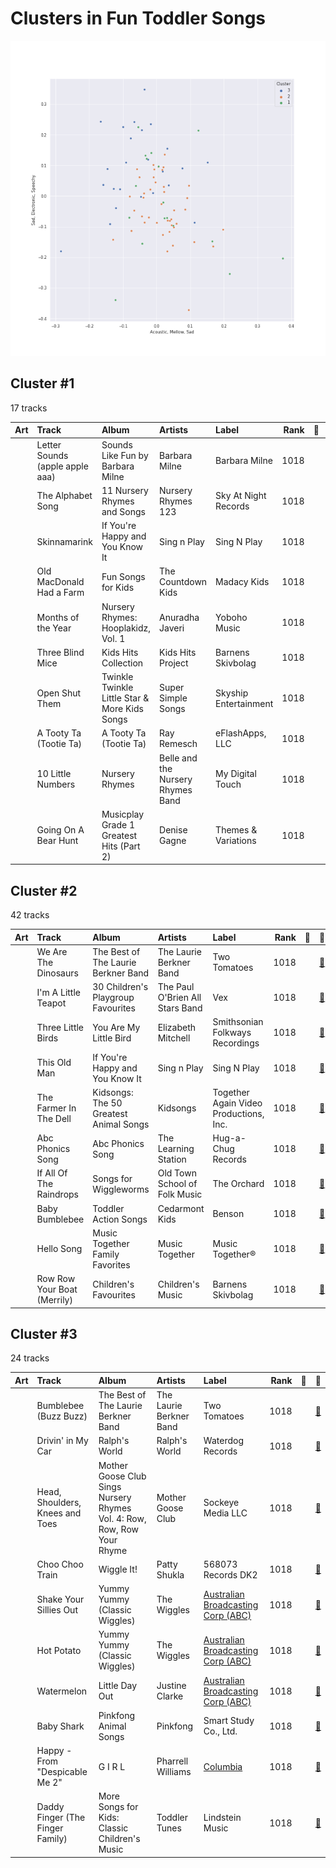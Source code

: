 # Clusters in Fun Toddler Songs 

![Comparison of Cluster](../../../images/playlists/fun_toddler_songs_/clusters/clusters_scatter.png)

## Cluster #1

17 tracks

| Art | Track | Album | Artists | Label | Rank | 💚 | 🔗 |
|:---|:---|:---|:---|:---|---:|:---|:---|
| <img src="https://i.scdn.co/image/ab67616d0000b273024d2a8b825e7bac9aeb460c" alt="" width="50" /> | Letter Sounds (apple apple aaa) | Sounds Like Fun by Barbara Milne | Barbara Milne | Barbara Milne | 1018 | | [🔗](https://open.spotify.com/track/0mSs7n2iFEfoONUCWoZfDl) |
| <img src="https://i.scdn.co/image/ab67616d0000b273374947dbb95010fd96b45a8a" alt="" width="50" /> | The Alphabet Song | 11 Nursery Rhymes and Songs | Nursery Rhymes 123 | Sky At Night Records | 1018 | | [🔗](https://open.spotify.com/track/3AKptVSm0UdJvzALA4ioAn) |
| <img src="https://i.scdn.co/image/ab67616d0000b273d43d503db3d6dd15127b403a" alt="" width="50" /> | Skinnamarink | If You're Happy and You Know It | Sing n Play | Sing N Play | 1018 | | [🔗](https://open.spotify.com/track/3qZjcQSjTL1sXvCghKeLb2) |
| <img src="https://i.scdn.co/image/ab67616d0000b273a6079f689f4f8f2dae7e1b4a" alt="" width="50" /> | Old MacDonald Had a Farm | Fun Songs for Kids | The Countdown Kids | Madacy Kids | 1018 | | [🔗](https://open.spotify.com/track/2tGgIA04KdLTRRGY5Ndw5w) |
| <img src="https://i.scdn.co/image/ab67616d0000b2734410bfa955dff7a3bf84dc78" alt="" width="50" /> | Months of the Year | Nursery Rhymes: Hooplakidz, Vol. 1 | Anuradha Javeri | Yoboho Music | 1018 | | [🔗](https://open.spotify.com/track/29xVFbFlteivgkDHG15BpO) |
| <img src="https://i.scdn.co/image/ab67616d0000b273648517235abb8c05b1b1af3e" alt="" width="50" /> | Three Blind Mice | Kids Hits Collection | Kids Hits Project | Barnens Skivbolag | 1018 | | [🔗](https://open.spotify.com/track/30KpWHztqavXKbJYnusL9u) |
| <img src="https://i.scdn.co/image/ab67616d0000b2734062dcfa17a0b15cdbfc9d50" alt="" width="50" /> | Open Shut Them | Twinkle Twinkle Little Star & More Kids Songs | Super Simple Songs | Skyship Entertainment | 1018 | | [🔗](https://open.spotify.com/track/2NtrTPwgjK6nLefb8icrue) |
| <img src="https://i.scdn.co/image/ab67616d0000b27377a274592dfe888f5d0d91b7" alt="" width="50" /> | A Tooty Ta (Tootie Ta) | A Tooty Ta (Tootie Ta) | Ray Remesch | eFlashApps, LLC | 1018 | | [🔗](https://open.spotify.com/track/40aF8upN1GeHQCcNFlDT9J) |
| <img src="https://i.scdn.co/image/ab67616d0000b273f920b73d9bd1d38284913976" alt="" width="50" /> | 10 Little Numbers | Nursery Rhymes | Belle and the Nursery Rhymes Band | My Digital Touch | 1018 | | [🔗](https://open.spotify.com/track/4ESxsb4EVn7xGmJPsEN7wr) |
| <img src="https://i.scdn.co/image/ab67616d0000b273d80bd51eba94b296fc693108" alt="" width="50" /> | Going On A Bear Hunt | Musicplay Grade 1 Greatest Hits (Part 2) | Denise Gagne | Themes & Variations | 1018 | | [🔗](https://open.spotify.com/track/4bhX85fxOd0E2UtOJcg7TN) |
## Cluster #2

42 tracks

| Art | Track | Album | Artists | Label | Rank | 💚 | 🔗 |
|:---|:---|:---|:---|:---|---:|:---|:---|
| <img src="https://i.scdn.co/image/ab67616d0000b27315da17f21f746eefc8c7265b" alt="" width="50" /> | We Are The Dinosaurs | The Best of The Laurie Berkner Band | The Laurie Berkner Band | Two Tomatoes | 1018 | | [🔗](https://open.spotify.com/track/1FmJtqPzqoh9FydgLvFcXR) |
| <img src="https://i.scdn.co/image/ab67616d0000b273ee857d39aa55c1a3123848e9" alt="" width="50" /> | I'm A Little Teapot | 30 Children's Playgroup Favourites | The Paul O'Brien All Stars Band | Vex | 1018 | | [🔗](https://open.spotify.com/track/09e9gkRHVf8xQHy3dQ1fO8) |
| <img src="https://i.scdn.co/image/ab67616d0000b2732e98ac353bde1480e5be8721" alt="" width="50" /> | Three Little Birds | You Are My Little Bird | Elizabeth Mitchell | Smithsonian Folkways Recordings | 1018 | | [🔗](https://open.spotify.com/track/4Rs7nQW8DxBlyBpetWdkyI) |
| <img src="https://i.scdn.co/image/ab67616d0000b273d43d503db3d6dd15127b403a" alt="" width="50" /> | This Old Man | If You're Happy and You Know It | Sing n Play | Sing N Play | 1018 | | [🔗](https://open.spotify.com/track/4oU7XJPdXtVfNvWrIdRRoT) |
| <img src="https://i.scdn.co/image/ab67616d0000b27373faccd9bf217d899d34a273" alt="" width="50" /> | The Farmer In The Dell | Kidsongs: The 50 Greatest Animal Songs | Kidsongs | Together Again Video Productions, Inc. | 1018 | | [🔗](https://open.spotify.com/track/1srbiAU0RloE9PtSGGXmTQ) |
| <img src="https://i.scdn.co/image/ab67616d0000b273bbc2c30740cdaf0f294a786f" alt="" width="50" /> | Abc Phonics Song | Abc Phonics Song | The Learning Station | Hug-a-Chug Records | 1018 | | [🔗](https://open.spotify.com/track/6C0KJ9MMjL4G3FkkpUSQph) |
| <img src="https://i.scdn.co/image/ab67616d0000b273e3caaf7f5b105c98e1d400f1" alt="" width="50" /> | If All Of The Raindrops | Songs for Wiggleworms | Old Town School of Folk Music | The Orchard | 1018 | | [🔗](https://open.spotify.com/track/5POM2lseA6sONqP0O9pxWC) |
| <img src="https://i.scdn.co/image/ab67616d0000b27372444ddcc6bcf20f45c76a81" alt="" width="50" /> | Baby Bumblebee | Toddler Action Songs | Cedarmont Kids | Benson | 1018 | | [🔗](https://open.spotify.com/track/5nyiCpT9umyu8ChSDofeVg) |
| <img src="https://i.scdn.co/image/ab67616d0000b273c0dbda78591899579d2c9f7c" alt="" width="50" /> | Hello Song | Music Together Family Favorites | Music Together | Music Together® | 1018 | | [🔗](https://open.spotify.com/track/5tchXfzE9ktj1bSxmgPlDG) |
| <img src="https://i.scdn.co/image/ab67616d0000b273a867b723bb69f302ee08ae92" alt="" width="50" /> | Row Row Your Boat (Merrily) | Children's Favourites | Children's Music | Barnens Skivbolag | 1018 | | [🔗](https://open.spotify.com/track/6rup3MnFORKLyVwn10k2uO) |
## Cluster #3

24 tracks

| Art | Track | Album | Artists | Label | Rank | 💚 | 🔗 |
|:---|:---|:---|:---|:---|---:|:---|:---|
| <img src="https://i.scdn.co/image/ab67616d0000b27315da17f21f746eefc8c7265b" alt="" width="50" /> | Bumblebee (Buzz Buzz) | The Best of The Laurie Berkner Band | The Laurie Berkner Band | Two Tomatoes | 1018 | | [🔗](https://open.spotify.com/track/7wmLqSbHSmUzhqXRVqADnq) |
| <img src="https://i.scdn.co/image/ab67616d0000b273240bd30355c4a91793e81f49" alt="" width="50" /> | Drivin' in My Car | Ralph's World | Ralph's World | Waterdog Records | 1018 | | [🔗](https://open.spotify.com/track/0oFzsGRIzjGaHfTZTSCBlW) |
| <img src="https://i.scdn.co/image/ab67616d0000b273f73e9ac8e2bfcd29de478a5b" alt="" width="50" /> | Head, Shoulders, Knees and Toes | Mother Goose Club Sings Nursery Rhymes Vol. 4: Row, Row, Row Your Rhyme | Mother Goose Club | Sockeye Media LLC | 1018 | | [🔗](https://open.spotify.com/track/2qKrxtkIuCOyE66TAunMXx) |
| <img src="https://i.scdn.co/image/ab67616d0000b27340d558d041fba6cb638f2da7" alt="" width="50" /> | Choo Choo Train | Wiggle It! | Patty Shukla | 568073 Records DK2 | 1018 | | [🔗](https://open.spotify.com/track/1V04M7wFRFxzDlcjChlLsh) |
| <img src="https://i.scdn.co/image/ab67616d0000b273687e08fc0fdf2e7a72d53db8" alt="" width="50" /> | Shake Your Sillies Out | Yummy Yummy (Classic Wiggles) | The Wiggles | [Australian Broadcasting Corp (ABC)](../../../../labels/australian_broadcasting_corp_(abc)) | 1018 | | [🔗](https://open.spotify.com/track/2p5ChL6v6XQKg1taVNd6aB) |
| <img src="https://i.scdn.co/image/ab67616d0000b273687e08fc0fdf2e7a72d53db8" alt="" width="50" /> | Hot Potato | Yummy Yummy (Classic Wiggles) | The Wiggles | [Australian Broadcasting Corp (ABC)](../../../../labels/australian_broadcasting_corp_(abc)) | 1018 | | [🔗](https://open.spotify.com/track/6YfgINyGYB76E8dZygu4XO) |
| <img src="https://i.scdn.co/image/ab67616d0000b273a80af593612dc1ffca3c02f3" alt="" width="50" /> | Watermelon | Little Day Out | Justine Clarke | [Australian Broadcasting Corp (ABC)](../../../../labels/australian_broadcasting_corp_(abc)) | 1018 | | [🔗](https://open.spotify.com/track/4zR7Vs5v3AmgBrO9fEoSs2) |
| <img src="https://i.scdn.co/image/ab67616d0000b27311723f2867f29b2134ae47e4" alt="" width="50" /> | Baby Shark | Pinkfong Animal Songs | Pinkfong | Smart Study Co., Ltd. | 1018 | | [🔗](https://open.spotify.com/track/5ygDXis42ncn6kYG14lEVG) |
| <img src="https://i.scdn.co/image/ab67616d0000b273e8107e6d9214baa81bb79bba" alt="" width="50" /> | Happy - From "Despicable Me 2" | G I R L | Pharrell Williams | [Columbia](../../../../labels/columbia) | 1018 | | [🔗](https://open.spotify.com/track/60nZcImufyMA1MKQY3dcCH) |
| <img src="https://i.scdn.co/image/ab67616d0000b2730143fb7ea0ba17925f883503" alt="" width="50" /> | Daddy Finger (The Finger Family) | More Songs for Kids: Classic Children's Music | Toddler Tunes | Lindstein Music | 1018 | | [🔗](https://open.spotify.com/track/7ps7z3HNmjHWNS9kzNjle2) |